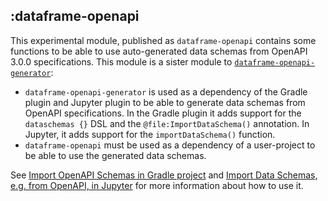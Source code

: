 ## :dataframe-openapi

This experimental module, published as `dataframe-openapi` contains some functions to be able to use auto-generated
data schemas from OpenAPI 3.0.0 specifications. This module is a sister module to
[`dataframe-openapi-generator`](../dataframe-openapi-generator):

- `dataframe-openapi-generator` is used as a dependency of the Gradle plugin and Jupyter plugin to be able to generate
  data schemas from OpenAPI specifications. In the Gradle plugin it adds support for the `dataschemas {}` DSL and the
  `@file:ImportDataSchema()` annotation. In Jupyter, it adds support for the `importDataSchema()` function.
- `dataframe-openapi` must be used as a dependency of a user-project to be able to use the generated data schemas.

See [Import OpenAPI Schemas in Gradle project](https://kotlin.github.io/dataframe/schemasimportopenapigradle.html) and
[Import Data Schemas, e.g. from OpenAPI, in Jupyter](https://kotlin.github.io/dataframe/schemasimportopenapijupyter.html)
for more information about how to use it.
